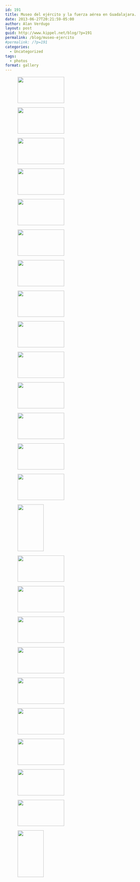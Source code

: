 ```yaml
---
id: 191
title: Museo del ejército y la fuerza aérea en Guadalajara.
date: 2013-06-27T20:21:59-05:00
author: Alan Verdugo
layout: post
guid: http://www.kippel.net/blog/?p=191
permalink: /blog/museo-ejercito
#permalink: /?p=191
categories:
  - Uncategorized
tags:
  - photos
format: gallery
---
```

<div id='gallery-1' class='gallery galleryid-191 gallery-columns-3 gallery-size-thumbnail'>
  <figure class='gallery-item'> 
  
  <div class='gallery-icon landscape'>
    <a href='https://github.com/alanverdugo/alanverdugo.github.io/tree/master/wp-content/uploads/2013/06/20130526_036m.jpg'><img width="150" height="84" src="https://github.com/alanverdugo/alanverdugo.github.io/tree/master/wp-content/uploads/2013/06/20130526_036m.jpg" class="attachment-thumbnail size-thumbnail" alt="" /></a>
  </div></figure><figure class='gallery-item'> 
  
  <div class='gallery-icon landscape'>
    <a href='https://github.com/alanverdugo/alanverdugo.github.io/tree/master/wp-content/uploads/2013/06/20130526_035m.jpg'><img width="150" height="84" src="https://github.com/alanverdugo/alanverdugo.github.io/tree/master/wp-content/uploads/2013/06/20130526_035m.jpg" class="attachment-thumbnail size-thumbnail" alt="" /></a>
  </div></figure><figure class='gallery-item'> 
  
  <div class='gallery-icon landscape'>
    <a href='https://github.com/alanverdugo/alanverdugo.github.io/tree/master/wp-content/uploads/2013/06/20130526_034m.jpg'><img width="150" height="84" src="https://github.com/alanverdugo/alanverdugo.github.io/tree/master/wp-content/uploads/2013/06/20130526_034m.jpg" class="attachment-thumbnail size-thumbnail" alt="" /></a>
  </div></figure><figure class='gallery-item'> 
  
  <div class='gallery-icon landscape'>
    <a href='https://github.com/alanverdugo/alanverdugo.github.io/tree/master/wp-content/uploads/2013/06/20130526_032m.jpg'><img width="150" height="84" src="https://github.com/alanverdugo/alanverdugo.github.io/tree/master/wp-content/uploads/2013/06/20130526_032m.jpg" class="attachment-thumbnail size-thumbnail" alt="" /></a>
  </div></figure><figure class='gallery-item'> 
  
  <div class='gallery-icon landscape'>
    <a href='https://github.com/alanverdugo/alanverdugo.github.io/tree/master/wp-content/uploads/2013/06/20130526_033m.jpg'><img width="150" height="84" src="https://github.com/alanverdugo/alanverdugo.github.io/tree/master/wp-content/uploads/2013/06/20130526_033m.jpg" class="attachment-thumbnail size-thumbnail" alt="" /></a>
  </div></figure><figure class='gallery-item'> 
  
  <div class='gallery-icon landscape'>
    <a href='https://github.com/alanverdugo/alanverdugo.github.io/tree/master/wp-content/uploads/2013/06/20130526_031m.jpg'><img width="150" height="84" src="https://github.com/alanverdugo/alanverdugo.github.io/tree/master/wp-content/uploads/2013/06/20130526_031m.jpg" class="attachment-thumbnail size-thumbnail" alt="" /></a>
  </div></figure><figure class='gallery-item'> 
  
  <div class='gallery-icon landscape'>
    <a href='https://github.com/alanverdugo/alanverdugo.github.io/tree/master/wp-content/uploads/2013/06/20130526_029m.jpg'><img width="150" height="84" src="https://github.com/alanverdugo/alanverdugo.github.io/tree/master/wp-content/uploads/2013/06/20130526_029m.jpg" class="attachment-thumbnail size-thumbnail" alt="" /></a>
  </div></figure><figure class='gallery-item'> 
  
  <div class='gallery-icon landscape'>
    <a href='https://github.com/alanverdugo/alanverdugo.github.io/tree/master/wp-content/uploads/2013/06/20130526_030m.jpg'><img width="150" height="84" src="https://github.com/alanverdugo/alanverdugo.github.io/tree/master/wp-content/uploads/2013/06/20130526_030m.jpg" class="attachment-thumbnail size-thumbnail" alt="" /></a>
  </div></figure><figure class='gallery-item'> 
  
  <div class='gallery-icon landscape'>
    <a href='https://github.com/alanverdugo/alanverdugo.github.io/tree/master/wp-content/uploads/2013/06/20130526_028m.jpg'><img width="150" height="84" src="https://github.com/alanverdugo/alanverdugo.github.io/tree/master/wp-content/uploads/2013/06/20130526_028m.jpg" class="attachment-thumbnail size-thumbnail" alt="" /></a>
  </div></figure><figure class='gallery-item'> 
  
  <div class='gallery-icon landscape'>
    <a href='https://github.com/alanverdugo/alanverdugo.github.io/tree/master/wp-content/uploads/2013/06/20130526_027m.jpg'><img width="150" height="84" src="https://github.com/alanverdugo/alanverdugo.github.io/tree/master/wp-content/uploads/2013/06/20130526_027m.jpg" class="attachment-thumbnail size-thumbnail" alt="" /></a>
  </div></figure><figure class='gallery-item'> 
  
  <div class='gallery-icon landscape'>
    <a href='https://github.com/alanverdugo/alanverdugo.github.io/tree/master/wp-content/uploads/2013/06/20130526_025m.jpg'><img width="150" height="84" src="https://github.com/alanverdugo/alanverdugo.github.io/tree/master/wp-content/uploads/2013/06/20130526_025m.jpg" class="attachment-thumbnail size-thumbnail" alt="" /></a>
  </div></figure><figure class='gallery-item'> 
  
  <div class='gallery-icon landscape'>
    <a href='https://github.com/alanverdugo/alanverdugo.github.io/tree/master/wp-content/uploads/2013/06/20130526_026m.jpg'><img width="150" height="84" src="https://github.com/alanverdugo/alanverdugo.github.io/tree/master/wp-content/uploads/2013/06/20130526_026m.jpg" class="attachment-thumbnail size-thumbnail" alt="" /></a>
  </div></figure><figure class='gallery-item'> 
  
  <div class='gallery-icon landscape'>
    <a href='https://github.com/alanverdugo/alanverdugo.github.io/tree/master/wp-content/uploads/2013/06/20130526_024m.jpg'><img width="150" height="84" src="https://github.com/alanverdugo/alanverdugo.github.io/tree/master/wp-content/uploads/2013/06/20130526_024m.jpg" class="attachment-thumbnail size-thumbnail" alt="" /></a>
  </div></figure><figure class='gallery-item'> 
  
  <div class='gallery-icon landscape'>
    <a href='https://github.com/alanverdugo/alanverdugo.github.io/tree/master/wp-content/uploads/2013/06/20130526_023m.jpg'><img width="150" height="84" src="https://github.com/alanverdugo/alanverdugo.github.io/tree/master/wp-content/uploads/2013/06/20130526_023m.jpg" class="attachment-thumbnail size-thumbnail" alt="" /></a>
  </div></figure><figure class='gallery-item'> 
  
  <div class='gallery-icon portrait'>
    <a href='https://github.com/alanverdugo/alanverdugo.github.io/tree/master/wp-content/uploads/2013/06/20130526_022m.jpg'><img width="84" height="150" src="https://github.com/alanverdugo/alanverdugo.github.io/tree/master/wp-content/uploads/2013/06/20130526_022m.jpg" class="attachment-thumbnail size-thumbnail" alt="" /></a>
  </div></figure><figure class='gallery-item'> 
  
  <div class='gallery-icon landscape'>
    <a href='https://github.com/alanverdugo/alanverdugo.github.io/tree/master/wp-content/uploads/2013/06/20130526_021m.jpg'><img width="150" height="84" src="https://github.com/alanverdugo/alanverdugo.github.io/tree/master/wp-content/uploads/2013/06/20130526_021m.jpg" class="attachment-thumbnail size-thumbnail" alt="" /></a>
  </div></figure><figure class='gallery-item'> 
  
  <div class='gallery-icon landscape'>
    <a href='https://github.com/alanverdugo/alanverdugo.github.io/tree/master/wp-content/uploads/2013/06/20130526_020m.jpg'><img width="150" height="84" src="https://github.com/alanverdugo/alanverdugo.github.io/tree/master/wp-content/uploads/2013/06/20130526_020m.jpg" class="attachment-thumbnail size-thumbnail" alt="" /></a>
  </div></figure><figure class='gallery-item'> 
  
  <div class='gallery-icon landscape'>
    <a href='https://github.com/alanverdugo/alanverdugo.github.io/tree/master/wp-content/uploads/2013/06/20130526_019m.jpg'><img width="150" height="84" src="https://github.com/alanverdugo/alanverdugo.github.io/tree/master/wp-content/uploads/2013/06/20130526_019m.jpg" class="attachment-thumbnail size-thumbnail" alt="" /></a>
  </div></figure><figure class='gallery-item'> 
  
  <div class='gallery-icon landscape'>
    <a href='https://github.com/alanverdugo/alanverdugo.github.io/tree/master/wp-content/uploads/2013/06/20130526_041m.jpg'><img width="150" height="84" src="https://github.com/alanverdugo/alanverdugo.github.io/tree/master/wp-content/uploads/2013/06/20130526_041m.jpg" class="attachment-thumbnail size-thumbnail" alt="" /></a>
  </div></figure><figure class='gallery-item'> 
  
  <div class='gallery-icon landscape'>
    <a href='https://github.com/alanverdugo/alanverdugo.github.io/tree/master/wp-content/uploads/2013/06/20130526_009m.jpg'><img width="150" height="84" src="https://github.com/alanverdugo/alanverdugo.github.io/tree/master/wp-content/uploads/2013/06/20130526_009m.jpg" class="attachment-thumbnail size-thumbnail" alt="" /></a>
  </div></figure><figure class='gallery-item'> 
  
  <div class='gallery-icon landscape'>
    <a href='https://github.com/alanverdugo/alanverdugo.github.io/tree/master/wp-content/uploads/2013/06/20130526_010m.jpg'><img width="150" height="84" src="https://github.com/alanverdugo/alanverdugo.github.io/tree/master/wp-content/uploads/2013/06/20130526_010m.jpg" class="attachment-thumbnail size-thumbnail" alt="" /></a>
  </div></figure><figure class='gallery-item'> 
  
  <div class='gallery-icon landscape'>
    <a href='https://github.com/alanverdugo/alanverdugo.github.io/tree/master/wp-content/uploads/2013/06/20130526_012m.jpg'><img width="150" height="84" src="https://github.com/alanverdugo/alanverdugo.github.io/tree/master/wp-content/uploads/2013/06/20130526_012m.jpg" class="attachment-thumbnail size-thumbnail" alt="" /></a>
  </div></figure><figure class='gallery-item'> 
  
  <div class='gallery-icon landscape'>
    <a href='https://github.com/alanverdugo/alanverdugo.github.io/tree/master/wp-content/uploads/2013/06/20130526_015m.jpg'><img width="150" height="84" src="https://github.com/alanverdugo/alanverdugo.github.io/tree/master/wp-content/uploads/2013/06/20130526_015m.jpg" class="attachment-thumbnail size-thumbnail" alt="" /></a>
  </div></figure><figure class='gallery-item'> 
  
  <div class='gallery-icon landscape'>
    <a href='https://github.com/alanverdugo/alanverdugo.github.io/tree/master/wp-content/uploads/2013/06/20130526_016m.jpg'><img width="150" height="84" src="https://github.com/alanverdugo/alanverdugo.github.io/tree/master/wp-content/uploads/2013/06/20130526_016m.jpg" class="attachment-thumbnail size-thumbnail" alt="" /></a>
  </div></figure><figure class='gallery-item'> 
  
  <div class='gallery-icon portrait'>
    <a href='https://github.com/alanverdugo/alanverdugo.github.io/tree/master/wp-content/uploads/2013/06/20130526_018m.jpg'><img width="84" height="150" src="https://github.com/alanverdugo/alanverdugo.github.io/tree/master/wp-content/uploads/2013/06/20130526_018m.jpg" class="attachment-thumbnail size-thumbnail" alt="" /></a>
  </div></figure>
</div>
